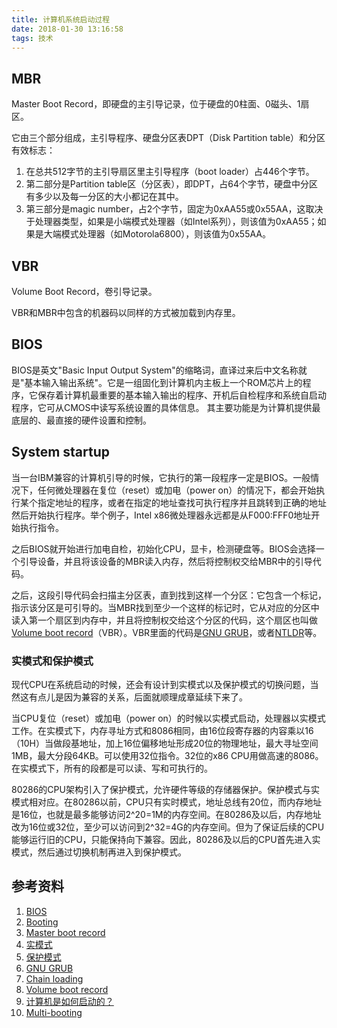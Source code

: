 ```yaml
---
title: 计算机系统启动过程
date: 2018-01-30 13:16:58
tags: 技术
---
```


MBR
---

Master Boot Record，即硬盘的主引导记录，位于硬盘的0柱面、0磁头、1扇区。

它由三个部分组成，主引导程序、硬盘分区表DPT（Disk Partition table）和分区有效标志：


1. 在总共512字节的主引导扇区里主引导程序（boot loader）占446个字节。
2. 第二部分是Partition table区（分区表），即DPT，占64个字节，硬盘中分区有多少以及每一分区的大小都记在其中。
3. 第三部分是magic number，占2个字节，固定为0xAA55或0x55AA，这取决于处理器类型，如果是小端模式处理器（如Intel系列），则该值为0xAA55；如果是大端模式处理器（如Motorola6800），则该值为0x55AA。 


VBR
---

Volume Boot Record，卷引导记录。

VBR和MBR中包含的机器码以同样的方式被加载到内存里。

BIOS
----

BIOS是英文"Basic Input Output System"的缩略词，直译过来后中文名称就是"基本输入输出系统"。它是一组固化到计算机内主板上一个ROM芯片上的程序，它保存着计算机最重要的基本输入输出的程序、开机后自检程序和系统自启动程序，它可从CMOS中读写系统设置的具体信息。 其主要功能是为计算机提供最底层的、最直接的硬件设置和控制。

System startup
--------------

当一台IBM兼容的计算机引导的时候，它执行的第一段程序一定是BIOS。一般情况下，任何微处理器在复位（reset）或加电（power on）的情况下，都会开始执行某个指定地址的程序，或者在指定的地址查找可执行程序并且跳转到正确的地址然后开始执行程序。举个例子，Intel x86微处理器永远都是从F000:FFF0地址开始执行指令。

之后BIOS就开始进行加电自检，初始化CPU，显卡，检测硬盘等。BIOS会选择一个引导设备，并且将该设备的MBR读入内存，然后将控制权交给MBR中的引导代码。

之后，这段引导代码会扫描主分区表，直到找到这样一个分区：它包含一个标记，指示该分区是可引导的。当MBR找到至少一个这样的标记时，它从对应的分区中读入第一个扇区到内存中，并且将控制权交给这个分区的代码，这个扇区也叫做[Volume boot record](https://en.wikipedia.org/wiki/Volume_boot_record)（VBR）。VBR里面的代码是[GNU GRUB](https://en.wikipedia.org/wiki/GNU_GRUB)，或者[NTLDR](https://en.wikipedia.org/wiki/NTLDR)等。

### 实模式和保护模式

现代CPU在系统启动的时候，还会有设计到实模式以及保护模式的切换问题，当然这有点儿是因为兼容的关系，后面就顺理成章延续下来了。

当CPU复位（reset）或加电（power on）的时候以实模式启动，处理器以实模式工作。在实模式下，内存寻址方式和8086相同，由16位段寄存器的内容乘以16（10H）当做段基地址，加上16位偏移地址形成20位的物理地址，最大寻址空间1MB，最大分段64KB。可以使用32位指令。32位的x86 CPU用做高速的8086。在实模式下，所有的段都是可以读、写和可执行的。

80286的CPU架构引入了保护模式，允许硬件等级的存储器保护。保护模式与实模式相对应。在80286以前，CPU只有实时模式，地址总线有20位，而内存地址是16位，也就是最多能够访问2^20=1M的内存空间。在80286及以后，内存地址改为16位或32位，至少可以访问到2^32=4G的内存空间。但为了保证后续的CPU能够运行旧的CPU，只能保持向下兼容。因此，80286及以后的CPU首先进入实模式，然后通过切换机制再进入到保护模式。

参考资料
----


1. [BIOS](https://en.wikipedia.org/wiki/BIOS)
2. [Booting](https://en.wikipedia.org/wiki/Booting)
3. [Master boot record](https://en.wikipedia.org/wiki/Master_boot_record)
4. [实模式](http://baike.baidu.com/item/%E5%AE%9E%E6%A8%A1%E5%BC%8F)
5. [保护模式](http://baike.baidu.com/item/%E4%BF%9D%E6%8A%A4%E6%A8%A1%E5%BC%8F)
6. [GNU GRUB](https://en.wikipedia.org/wiki/GNU_GRUB)
7. [Chain loading](https://en.wikipedia.org/wiki/Chain_loading)
8. [Volume boot record](https://en.wikipedia.org/wiki/Volume_boot_record)
9. [计算机是如何启动的？](http://blog.jobbole.com/33224/)
10. [Multi-booting](https://en.wikipedia.org/wiki/Multi-booting)


